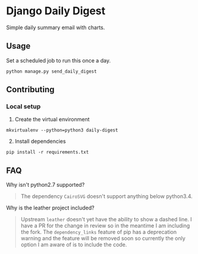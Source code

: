 # Django Daily Digest

Simple daily summary email with charts.

## Usage

Set a scheduled job to run this once a day.
```
python manage.py send_daily_digest
```

## Contributing

### Local setup

1. Create the virtual environment

```
mkvirtualenv --python=python3 daily-digest
```

2. Install dependencies

```
pip install -r requirements.txt
```

## FAQ

Why isn't python2.7 supported?

> The dependency `CairoSVG` doesn't support anything below python3.4.

Why is the leather project included?

> Upstream `leather` doesn't yet have the ability to show a dashed line. I have a PR for the change in review so in the meantime I am including the fork. The `dependency_links` feature of pip has a deprecation warning and the feature will be removed soon so currently the only option I am aware of is to include the code.
